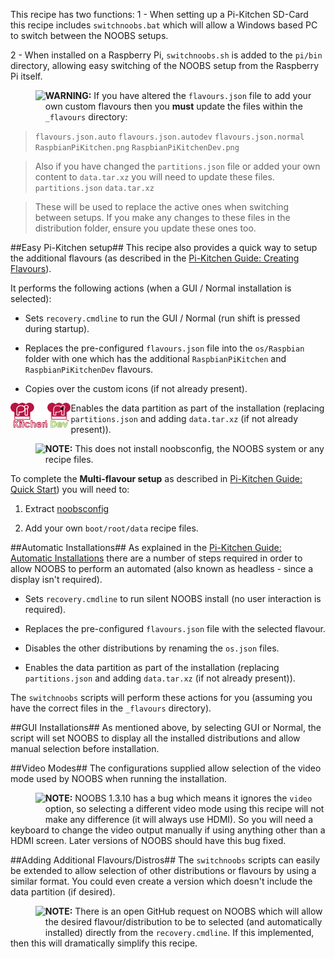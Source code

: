 This recipe has two functions:
1 - When setting up a Pi-Kitchen SD-Card this recipe includes `switchnoobs.bat` which will allow a Windows based PC to switch between the NOOBS setups.

2 - When installed on a Raspberry Pi, `switchnoobs.sh` is added to the `pi/bin` directory, allowing easy switching of the NOOBS setup from the Raspberry Pi itself.

><img style="float:left" src="IMG_SRC/warn.png" height=40/>
**WARNING:** If you have altered the `flavours.json` file to add your own custom flavours then you **must** update the files within the `_flavours` directory:

>`flavours.json.auto`
>`flavours.json.autodev`
>`flavours.json.normal`
>`RaspbianPiKitchen.png`
>`RaspbianPiKitchenDev.png`

>Also if you have changed the `partitions.json` file or added your own content to `data.tar.xz` you will need to update these files.
>`partitions.json`
>`data.tar.xz`

>These will be used to replace the active ones when switching between setups.  If you make any changes to these files in the distribution folder, ensure you update these ones too.

##Easy Pi-Kitchen setup##
This recipe also provides a quick way to setup the additional flavours (as described in the <a href="http://pihw.wordpress.com/guides/pi-kitchen/creatingflavours/">Pi-Kitchen Guide: Creating Flavours</a>).

It performs the following actions (when a GUI / Normal installation is selected):

- Sets `recovery.cmdline` to run the GUI / Normal (run shift is pressed during startup).

- Replaces the pre-configured `flavours.json` file into the `os/Raspbian` folder with one which has the additional `RaspbianPiKitchen` and `RaspbianPiKitchenDev` flavours.

- Copies over the custom icons (if not already present).

<img style="float:left" src="_flavours/RaspbianPiKitchen.png" height=40/>
<img style="float:left" src="_flavours/RaspbianPiKitchenDev.png" height=40/>

- Enables the data partition as part of the installation (replacing `partitions.json` and adding `data.tar.xz` (if not already present)).

><img style="float:left" src="IMG_SRC/note.png" height=40/>
**NOTE:** This does not install noobsconfig, the NOOBS system or any recipe files.

To complete the **Multi-flavour setup** as described in <a href="http://pihw.wordpress.com/guides/pi-kitchen/quickstart/">Pi-Kitchen Guide: Quick Start</a>) you will need to:

1. Extract [noobsconfig](https://github.com/procount/noobsconfig/blob/master/noobsconfig.zip?raw=true)

2. Add your own `boot/root/data` recipe files.

##Automatic Installations##
As explained in the <a href="http://pihw.wordpress.com/guides/pi-kitchen/automaticinstallations/">Pi-Kitchen Guide: Automatic Installations</a> there are a number of steps required in order to allow NOOBS to perform an automated (also known as headless - since a display isn't required).

- Sets `recovery.cmdline` to run silent NOOBS install (no user interaction is required).

- Replaces the pre-configured `flavours.json` file with the selected flavour.

- Disables the other distributions by renaming the `os.json` files.

- Enables the data partition as part of the installation (replacing `partitions.json` and adding `data.tar.xz` (if not already present)).

The `switchnoobs` scripts will perform these actions for you (assuming you have the correct files in the `_flavours` directory).

##GUI Installations##
As mentioned above, by selecting GUI or Normal, the script will set NOOBS to display all the installed distributions and allow manual selection before installation.

##Video Modes##
The configurations supplied allow selection of the video mode used by NOOBS when running the installation.

><img style="float:left" src="IMG_SRC/note.png" height=40/>
**NOTE:** NOOBS 1.3.10 has a bug which means it ignores the `video` option, so selecting a different video mode using this recipe will not make any difference (it will always use HDMI).  So you will need a keyboard to change the video output manually if using anything other than a HDMI screen.  Later versions of NOOBS should have this bug fixed.

##Adding Additional Flavours/Distros##
The `switchnoobs` scripts can easily be extended to allow selection of other distributions or flavours by using a similar format.  You could even create a version which doesn't include the data partition (if desired).

><img style="float:left" src="IMG_SRC/note.png" height=40/>
**NOTE:** There is an open GitHub request on NOOBS which will allow the desired flavour/distribution to be to selected (and automatically installed) directly from the `recovery.cmdline`.  If this implemented, then this will dramatically simplify this recipe.
